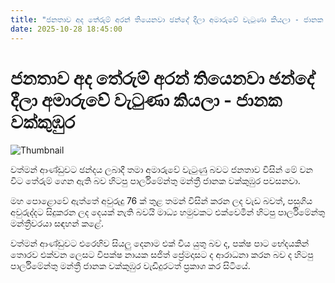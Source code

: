 ```yaml
---
title: "ජනතාව අද තේරුම් අරන් තියෙනවා ඡන්දේ දීලා අමාරුවේ වැටුණා කියලා - ජානක වක්කුඹුර"
date: 2025-10-28 18:45:00
---
```


# ජනතාව අද තේරුම් අරන් තියෙනවා ඡන්දේ දීලා අමාරුවේ වැටුණා කියලා - ජානක වක්කුඹුර

![Thumbnail](https://helakuru.sgp1.cdn.digitaloceanspaces.com/esana/images/lib/janaka-wakkumbura-archived.jpg)

වත්මන් ආණ්ඩුවට ඡන්දය ලබාදී තමා අමාරුවේ වැටුණු බවට ජනතාව විසින් මේ වන විට තේරුම් ගෙන ඇති බව හිටපු පාර්ලිමේන්තු මන්ත්‍රී ජානක වක්කුඹුර පවසනවා.

මහ පොළොවේ ඇත්තේ අවුරුදු 76 ක් තුළ තමන් විසින් කරන ලද වැඩ බවත්, පසුගිය අවුරුද්දට සිදුකරන ලද දෙයක් නැති බවයි මාධ්‍ය හමුවකට එක්වෙමින් හිටපු පාර්ලිමේන්තු මන්ත්‍රීවරයා සඳහන් කළේ.

වත්මන් ආණ්ඩුවට එරෙහිව සියලු දෙනාම එක් විය යුතු බව ද, පක්ෂ පාට භේදයකින් තොරව එක්වන ලෙසට විපක්ෂ නායක සජිත් ප්‍රේමදාසට ද ආරාධනා කරන බව ද හිටපු පාර්ලිමේන්තු මන්ත්‍රී ජානක වක්කුඹුර වැඩිදුරටත් ප්‍රකාශ කර සිටියේ.

